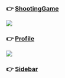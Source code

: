 ### 👉 [ShootingGame](/shootingGame)

![](https://blog.kakaocdn.net/dn/uP66c/btrWKbkE6mw/Ry9h6OERD338cgmVQwCAak/img.gif)

### 👉 [Profile](/profile)

![](https://blog.kakaocdn.net/dn/xkAi8/btrZB25a6Q4/Uv9xvKvyNTNG0iK81OKNSk/img.gif)


### 👉 [Sidebar](/sidebar)
